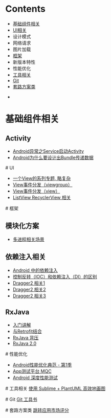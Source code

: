# Contents
* [基础组件相关](#组件)
* [UI相关](#UI)
* 设计模式
* 网络请求
* 图片加载
* [框架](#框架)
* 新版本特性
* 性能优化
* [工具相关](#工具)
* [Git](#Git)
* [套路方案类](#套路)

-
# <a name="组件"></a> 基础组件相关
## Activity
* [Android异常之Service启动Activity](http://blog.csdn.net/android_freshman/article/details/53394744)
* [Android为什么要设计出Bundle传递数据](http://blog.csdn.net/H291850336/article/details/50515705)

#<a name="UI"></a> UI
* [一个View的系列专题, 略复杂](http://blog.csdn.net/column/details/viewframework.html)
* [View事件分发（viewgroup）](http://blog.csdn.net/a553181867/article/details/51287844)
* [View事件分发（view）](http://blog.csdn.net/a553181867/article/details/51296308)
* [ListView RecyclerView 相关](https://github.com/D-clock/AndroidSystemUiTraining/blob/master/note/03_AndroidSystemUI%EF%BC%9ARecyclerView%E5%92%8CListView%E4%BD%BF%E7%94%A8%E5%AF%B9%E6%AF%94%E5%88%86%E6%9E%90.md)

#<a name="框架"></a> 框架
## 模块化方案
* [多进程相关场景](http://blog.spinytech.com/2016/12/28/android_modularization/?utm_source=tuicool&utm_medium=referral)

## 依赖注入相关
* [Android 中的依赖注入](http://android.jobbole.com/82386/)
* [控制反转（IOC）和依赖注入（DI）的区别](http://blog.csdn.net/doris_crazy/article/details/18353197)
* [Dragger2 相关1](http://www.cnblogs.com/zhuyp1015/p/5119727.html)
* [Dragger2 相关2](http://blog.csdn.net/wds1181977/article/details/51822043)
* [Dragger2 相关3](http://www.jianshu.com/p/c2feb21064bb)

## RxJava
* [入门讲解](http://gank.io/post/560e15be2dca930e00da1083#toc_2)
* [与Retrofit结合](http://gank.io/post/56e80c2c677659311bed9841)
* [RxJava 背压](http://www.jianshu.com/p/2c4799fa91a4)
* [RxJava 2.0](http://www.jianshu.com/p/220955eefc1f)

#<a name="性能"></a> 性能优化
* [Android性能优化典范 - 第1季](http://hukai.me/android-performance-patterns/)
* [App测试平台 MQC](http://mqc.yunos.com/)
* [Android 深度性能测试](https://yq.aliyun.com/articles/72022?spm=5176.100238.goodcont.86.nO8rbT)

#<a name="工具"></a> 工具相关
[使用 Sublime + PlantUML 高效地画图](http://blog.csdn.net/linuxcjh/article/details/51105294)

#<a name="Git"></a> Git
[Git 工具书](http://gitbook.liuhui998.com/index.html)

#<a name="套路"></a> 套路方案类
[跳转应用市场评分](http://blog.csdn.net/lucasey/article/details/51768674)

